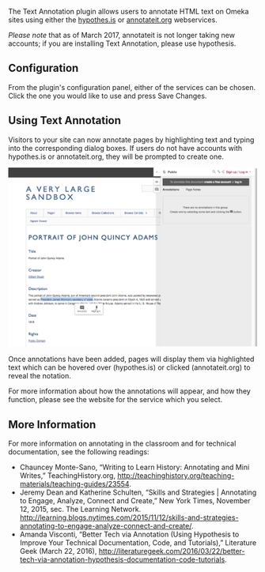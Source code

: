 The Text Annotation plugin allows users to annotate HTML text on Omeka sites using either the [hypothes.is](https://hypothes.is/) or [annotateit.org](http://annotateit.org/) webservices. 

*Please note* that as of March 2017, annotateit is not longer taking new accounts; if you are installing Text Annotation, please use hypothesis.

Configuration
-----------------------------
From the plugin's configuration panel, either of the services can be chosen. Click the one you would like to use and press Save Changes.

Using Text Annotation
---------------------------------
Visitors to your site can now annotate pages by highlighting text and typing into the corresponding dialog boxes. If users do not have accounts with hypothes.is or annotateit.org, they will be prompted to create one.

![Text annotation options on the right hand side of a browser window, overlaying the metadata for the item "Portrait of John Quincy Adams by Gilbert Stuart"](../doc_files/plugin_images/textannotation.png)

Once annotations have been added, pages will display them via highlighted text which can be hovered over (hypothes.is) or clicked (annotateit.org) to reveal the notation.

For more information about how the annotations will appear, and how they function, please see the website for the service which you select.

More Information
-----------------------------
For more information on annotating in the classroom and for technical documentation, see the following readings:

- Chauncey Monte-Sano, “Writing to Learn History: Annotating and Mini Writes,” TeachingHistory.org, <http://teachinghistory.org/teaching-materials/teaching-guides/23554>.
- Jeremy Dean and Katherine Schulten, “Skills and Strategies | Annotating to Engage, Analyze, Connect and Create,” New York Times, November 12, 2015, sec. The Learning Network. <http://learning.blogs.nytimes.com/2015/11/12/skills-and-strategies-annotating-to-engage-analyze-connect-and-create/>.
- Amanda Visconti, “Better Tech via Annotation (Using Hypothesis to Improve Your Technical Documentation, Code, and Tutorials),” Literature Geek (March 22, 2016), <http://literaturegeek.com/2016/03/22/better-tech-via-annotation-hypothesis-documentation-code-tutorials>.
